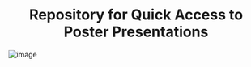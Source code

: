 <h1 style="text-align: center;">Repository for Quick Access to Poster Presentations</h3>

![image](https://github.com/JulianAileru/Posters/assets/130572002/46547bc4-bb14-4d6b-bbbe-f243a2bb4213)

